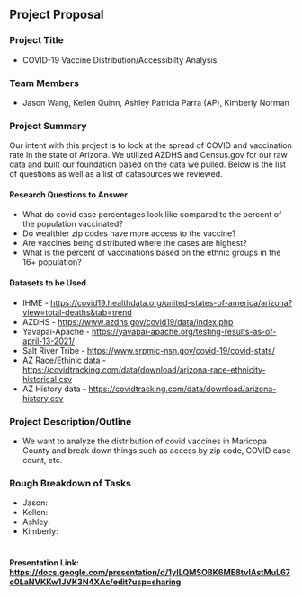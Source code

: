 ## **Project Proposal**

### **Project Title**

* COVID-19 Vaccine Distribution/Accessibilty Analysis

### **Team Members** 

* Jason Wang, Kellen Quinn, Ashley Patricia Parra (AP), Kimberly Norman

### **Project Summary**
Our intent with this project is to look at the spread of COVID and vaccination rate in the state of Arizona. We utilized AZDHS and Census.gov for our raw data and built our foundation based on the data we pulled. Below is the list of questions as well as a list of datasources we reviewed.

#### **Research Questions to Answer**

* What do covid case percentages look like compared to the percent of the population vaccinated?
* Do wealthier zip codes have more access to the vaccine?
* Are vaccines being distributed where the cases are highest?
* What is the percent of vaccinations based on the ethnic groups in the 16+ population?

#### **Datasets to be Used**

* IHME - https://covid19.healthdata.org/united-states-of-america/arizona?view=total-deaths&tab=trend
* AZDHS - https://www.azdhs.gov/covid19/data/index.php
* Yavapai-Apache - https://yavapai-apache.org/testing-results-as-of-april-13-2021/
* Salt River Tribe - https://www.srpmic-nsn.gov/covid-19/covid-stats/
* AZ Race/Ethinic data - https://covidtracking.com/data/download/arizona-race-ethnicity-historical.csv
* AZ History data - https://covidtracking.com/data/download/arizona-history.csv


### **Project Description/Outline**

* We want to analyze the distribution of covid vaccines in Maricopa County and break down things such as access by zip code, COVID case count, etc.

### **Rough Breakdown of Tasks**

* Jason: 
* Kellen: 
* Ashley: 
* Kimberly: 

#

#### Presentation Link: https://docs.google.com/presentation/d/1yILQMSOBK6ME8tvIAstMuL67o0LaNVKKw1JVK3N4XAc/edit?usp=sharing
